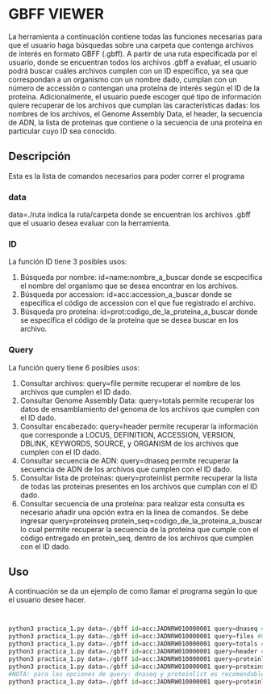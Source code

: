 # GBFF VIEWER

La herramienta a continuación contiene todas las funciones necesarias para que el usuario haga búsquedas sobre una carpeta que contenga archivos de interés en formato GBFF (.gbff). A partir de una ruta especificada por el usuario, donde se encuentran todos los archivos .gbff a evaluar, el usuario podrá buscar cuáles archivos cumplen con un ID específico, ya sea que correspondan a un organismo con un nombre dado, cumplan con un número de accessión o contengan una proteína de interés según el ID de la proteína. Adicionalmente, el usuario puede escoger qué tipo de información quiere recuperar de los archivos que cumplan las características dadas: los nombres de los archivos, el Genome Assembly Data, el header, la secuencia de ADN, la lista de proteínas que contiene o la secuencia de una proteína en particular cuyo ID sea conocido. 

## Descripción

Esta es la lista de comandos necesarios para poder correr el programa

### data

data=./ruta indica la ruta/carpeta donde se encuentran los archivos .gbff que el usuario desea evaluar con la herramienta. 

### ID

La función ID tiene 3 posibles usos:

1. Búsqueda por nombre: id=name:nombre_a_buscar donde se escpecifica el nombre del organismo que se desea encontrar en los archivos. 
2. Búsqueda por accession: id=acc:accession_a_buscar donde se especifica el código de accession con el que fue registrado el archivo. 
3. Búsqueda pro proteína: id=prot:codigo_de_la_proteina_a_buscar donde se especifica el código de la proteína que se desea buscar en los archivo.

### Query

La función query tiene 6 posibles usos:

1. Consultar archivos: query=file permite recuperar el nombre de los archivos que cumplen el ID dado.  
2. Consultar Genome Assembly Data: query=totals permite recuperar los datos de ensamblamiento del genoma de los archivos que cumplen con el ID dado.
3. Consultar encabezado: query=header permite recuperar la información que corresponde a LOCUS, DEFINITION, ACCESSION, VERSION, DBLINK, KEYWORDS, SOURCE, y ORGANISM de los archivos que cumplen con el ID dado.
4. Consultar secuencia de ADN: query=dnaseq permite recuperar la secuencia de ADN de los archivos que cumplen con el ID dado.
5. Consultar lista de proteínas: query=proteinlist permite recuperar la lista de todas las proteínas presentes en los archivos que cumplan con el ID dado.
6. Consultar secuencia de una proteína: para realizar esta consulta es necesario añadir una opción extra en la línea de comandos. Se debe ingresar query=proteinseq protein_seq=codigo_de_la_proteina_a_buscar lo cual permite recuperar la secuencia de la proteína que cumple con el código entregado en protein_seq, dentro de los archivos que cumplen con el ID dado.

## Uso

A continuación se da un ejemplo de como llamar el programa según lo que el usuario desee hacer.
```python


python3 practica_1.py data=./gbff id=acc:JADNRW010000001 query=dnaseq #Obtener secuencia ADN de un accession 
python3 practica_1.py data=./gbff id=acc:JADNRW010000001 query=files #Obtener archivosque tienen un accession 
python3 practica_1.py data=./gbff id=acc:JADNRW010000001 query=totals #Obtener Genome Assembly Data de un accession
python3 practica_1.py data=./gbff id=acc:JADNRW010000001 query=header #Obtener header de un accession
python3 practica_1.py data=./gbff id=acc:JADNRW010000001 query=proteinlist #Obtener lista de proteínas de un accession 
python3 practica_1.py data=./gbff id=acc:JADNRW010000001 query=proteinseq protein_seq=KAF90148 #Obtener secuencia de una proteína en un accession 
#NOTA: para las opciones de query: dnaseq y proteinlist es recomendable adicionar un archivo de salida para poder ver mejor los resultados ( >output.txt)
python3 practica_1.py data=./gbff id=acc:JADNRW010000001 query=proteinlist >output.txt
```
